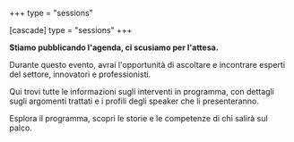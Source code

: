 +++
type = "sessions"

[cascade]
type = "sessions"
+++

**Stiamo pubblicando l'agenda, ci scusiamo per l'attesa.**

Durante questo evento, avrai l'opportunità di ascoltare e incontrare esperti del settore, innovatori e professionisti.

Qui trovi tutte le informazioni sugli interventi in programma, con dettagli sugli argomenti trattati e i profili degli speaker che li presenteranno.

Esplora il programma, scopri le storie e le competenze di chi salirà sul palco.
